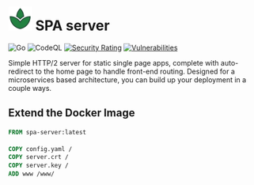 # ![SPA](favicon.svg) SPA server
![Go](https://github.com/D-Haven/spa-server/workflows/Go/badge.svg)
![CodeQL](https://github.com/D-Haven/spa-server/workflows/CodeQL/badge.svg)
[![Security Rating](https://sonarcloud.io/api/project_badges/measure?project=D-Haven_spa-server&metric=security_rating)](https://sonarcloud.io/dashboard?id=D-Haven_spa-server)
[![Vulnerabilities](https://sonarcloud.io/api/project_badges/measure?project=D-Haven_spa-server&metric=vulnerabilities)](https://sonarcloud.io/dashboard?id=D-Haven_spa-server)

Simple HTTP/2 server for static single page apps, complete with auto-redirect to the
home page to handle front-end routing.  Designed for a microservices based
architecture, you can build up your deployment in a couple ways.

## Extend the Docker Image

```Dockerfile
FROM spa-server:latest

COPY config.yaml /
COPY server.crt /
COPY server.key /
ADD www /www/
```
